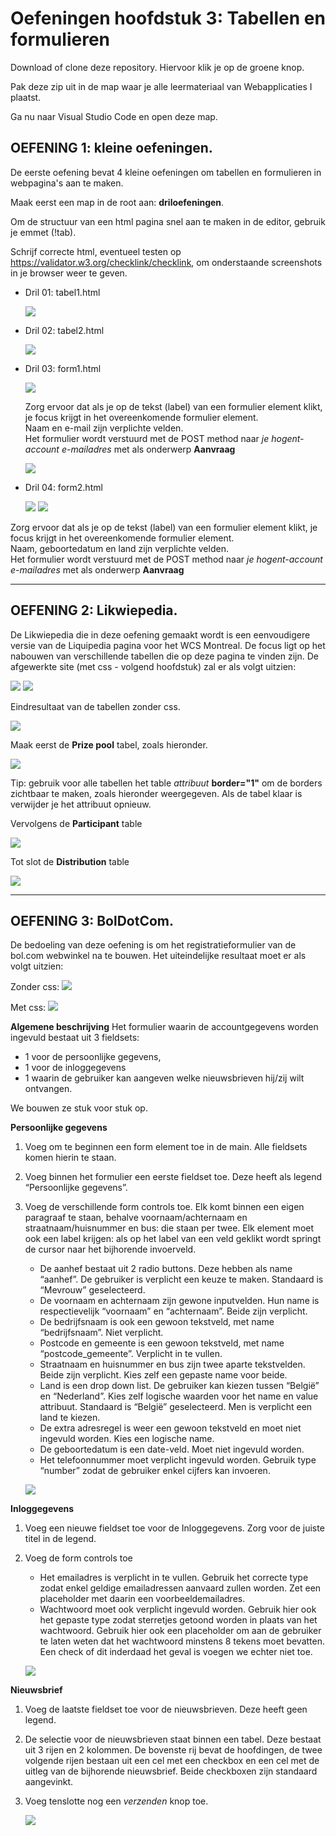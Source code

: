 # Oefeningen hoofdstuk 3: Tabellen en formulieren

Download of clone deze repository. Hiervoor klik je op de groene knop.

Pak deze zip uit in de map waar je alle leermateriaal van Webapplicaties I plaatst.

Ga nu naar Visual Studio Code en open deze map.

## OEFENING 1: kleine oefeningen.
De eerste oefening bevat 4 kleine oefeningen om tabellen en formulieren in webpagina's aan te maken.

Maak eerst een map in de root aan: **driloefeningen**. 

Om de structuur van een html pagina snel aan te maken in de editor, gebruik je emmet (!tab).

Schrijf correcte html, eventueel testen op https://validator.w3.org/checklink/checklink, om onderstaande screenshots in je browser weer te geven.

- Dril 01: tabel1.html

    ![](images/3_1.png)

- Dril 02: tabel2.html

    ![](images/3_2.png)

- Dril 03: form1.html

    ![](images/3_3.png)

    Zorg ervoor dat als je op de tekst (label) van een formulier element klikt, je focus krijgt in het overeenkomende formulier element.      
    Naam en e-mail zijn verplichte velden.     
    Het formulier wordt verstuurd met de POST method naar *je hogent-account e-mailadres* met als onderwerp **Aanvraag**       

    ![](images/3_4.png)

- Dril 04: form2.html

    ![](images/3_5.PNG)
    ![](images/3_6.PNG)

Zorg ervoor dat als je op de tekst (label) van een formulier element klikt, je focus krijgt in het overeenkomende formulier element.      
Naam, geboortedatum en land zijn verplichte velden.     
Het formulier wordt verstuurd met de POST method naar *je hogent-account e-mailadres* met als onderwerp **Aanvraag**         

-----

## OEFENING 2: Likwiepedia.
De Likwiepedia die in deze oefening gemaakt wordt is een eenvoudigere versie van de Liquipedia pagina voor het WCS Montreal. De focus ligt op het nabouwen van verschillende tabellen die op deze pagina te vinden zijn.
De afgewerkte site (met css - volgend hoofdstuk) zal er als volgt uitzien:

![](images/l02.PNG)
![](images/l03.PNG)

Eindresultaat van de tabellen zonder css.

![](images/l04.PNG)

Maak eerst de **Prize pool** tabel, zoals hieronder. 

![](images/l05.PNG)

Tip: gebruik voor alle tabellen het table *attribuut* **border="1"** om de borders zichtbaar te maken, zoals hieronder weergegeven. Als de tabel klaar is verwijder je het attribuut opnieuw.      

Vervolgens de **Participant** table

![](images/l06.PNG)

Tot slot de **Distribution** table

![](images/l07.PNG)

------

## OEFENING 3: BolDotCom.
De bedoeling van deze oefening is om het registratieformulier van de bol.com webwinkel na te bouwen. Het uiteindelijke resultaat moet er als volgt uitzien:    

Zonder css:
![](images/bdc01.PNG)

Met css:
![](images/bdc02.PNG)

**Algemene beschrijving**
Het formulier waarin de accountgegevens worden ingevuld bestaat uit 3 fieldsets: 
- 1 voor de persoonlijke gegevens, 
- 1 voor de inloggegevens 
- 1 waarin de gebruiker kan aangeven welke nieuwsbrieven hij/zij wilt ontvangen. 

We bouwen ze stuk voor stuk op.

**Persoonlijke gegevens**     
1. Voeg om te beginnen een form element toe in de main. Alle fieldsets komen hierin te staan.
2. Voeg binnen het formulier een eerste fieldset toe. Deze heeft als legend “Persoonlijke gegevens”.
3. Voeg de verschillende form controls toe. Elk komt binnen een eigen paragraaf te staan, behalve voornaam/achternaam en straatnaam/huisnummer en bus: die staan per twee. Elk element moet ook een label krijgen: als op het label van een veld geklikt wordt springt de cursor naar het bijhorende invoerveld.
    - De aanhef bestaat uit 2 radio buttons. Deze hebben als name “aanhef”. De gebruiker is verplicht een keuze te maken. Standaard is “Mevrouw” geselecteerd.
    - De voornaam en achternaam zijn gewone inputvelden. Hun name is respectievelijk “voornaam” en “achternaam”. Beide zijn verplicht.
    - De bedrijfsnaam is ook een gewoon tekstveld, met name “bedrijfsnaam”. Niet verplicht.
    - Postcode en gemeente is een gewoon tekstveld, met name “postcode_gemeente”. Verplicht in te vullen.
    - Straatnaam en huisnummer en bus zijn twee aparte tekstvelden. Beide zijn verplicht. Kies zelf een gepaste name voor beide.
    - Land is een drop down list. De gebruiker kan kiezen tussen “België” en “Nederland”. Kies zelf logische waarden voor het name en value attribuut. Standaard is “België” geselecteerd. Men is verplicht een land te kiezen.
    - De extra adresregel is weer een gewoon tekstveld en moet niet ingevuld worden. Kies een logische name.
    - De geboortedatum is een date-veld. Moet niet ingevuld worden.
    - Het telefoonnummer moet verplicht ingevuld worden. Gebruik type “number” zodat de gebruiker enkel cijfers kan invoeren.

    ![](images/bdc03.PNG)

**Inloggegevens**
1. Voeg een nieuwe fieldset toe voor de Inloggegevens. Zorg voor de juiste titel in de legend.
2. Voeg de form controls toe
    - Het emailadres is verplicht in te vullen. Gebruik het correcte type zodat enkel geldige emailadressen aanvaard zullen worden. Zet een placeholder met daarin een voorbeeldemailadres.
    - Wachtwoord moet ook verplicht ingevuld worden. Gebruik hier ook het gepaste type zodat sterretjes getoond worden in plaats van het wachtwoord. Gebruik hier ook een placeholder om aan de gebruiker te laten weten dat het wachtwoord minstens 8 tekens moet bevatten. Een check of dit inderdaad het geval is voegen we echter niet toe.

    ![](images/bdc04.PNG)

**Nieuwsbrief**
1. Voeg de laatste fieldset toe voor de nieuwsbrieven. Deze heeft geen legend.
2. De selectie voor de nieuwsbrieven staat binnen een tabel. Deze bestaat uit 3 rijen en 2 kolommen. De bovenste rij bevat de hoofdingen, de twee volgende rijen bestaan uit een cel met een checkbox en een cel met de uitleg van de bijhorende nieuwsbrief. Beide checkboxen zijn standaard aangevinkt.
3. Voeg tenslotte nog een *verzenden* knop toe.

    ![](images/bdc05.PNG)